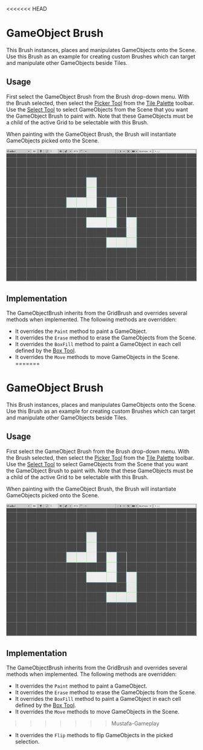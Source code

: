 <<<<<<< HEAD
# GameObject Brush

This Brush instances, places and manipulates GameObjects onto the Scene. Use this Brush as an example for creating custom Brushes which can target and manipulate other GameObjects beside Tiles.

## Usage

First select the GameObject Brush from the Brush drop-down menu. With the Brush selected, then select the [Picker Tool](https://docs.unity3d.com/Manual/Tilemap-Painting.html#Picker) from the [Tile Palette](https://docs.unity3d.com/Manual/Tilemap-Painting.html) toolbar. Use the [Select Tool](https://docs.unity3d.com/Manual/Tilemap-Painting.html#Select) to select GameObjects from the Scene that you want the GameObject Brush to paint with. Note that these GameObjects must be a child of the active Grid to be selectable with this Brush.

When painting with the GameObject Brush, the Brush will instantiate GameObjects picked onto the Scene.

![Scene View with GameObject Brush](images/GameObjectBrush.png)

## Implementation

The GameObjectBrush inherits from the GridBrush and overrides several methods when implemented. The following methods are overridden:

- It overrides the `Paint` method to paint a GameObject. 
- It overrides the `Erase` method to erase the GameObjects from the Scene. 
- It overrides the `BoxFill` method to paint a GameObject in each cell defined by the [Box Tool](https://docs.unity3d.com/Manual/Tilemap-Painting.html#Rec). 
- It overrides the `Move` methods to move GameObjects in the Scene. 
=======
# GameObject Brush

This Brush instances, places and manipulates GameObjects onto the Scene. Use this Brush as an example for creating custom Brushes which can target and manipulate other GameObjects beside Tiles.

## Usage

First select the GameObject Brush from the Brush drop-down menu. With the Brush selected, then select the [Picker Tool](https://docs.unity3d.com/Manual/Tilemap-Painting.html#Picker) from the [Tile Palette](https://docs.unity3d.com/Manual/Tilemap-Painting.html) toolbar. Use the [Select Tool](https://docs.unity3d.com/Manual/Tilemap-Painting.html#Select) to select GameObjects from the Scene that you want the GameObject Brush to paint with. Note that these GameObjects must be a child of the active Grid to be selectable with this Brush.

When painting with the GameObject Brush, the Brush will instantiate GameObjects picked onto the Scene.

![Scene View with GameObject Brush](images/GameObjectBrush.png)

## Implementation

The GameObjectBrush inherits from the GridBrush and overrides several methods when implemented. The following methods are overridden:

- It overrides the `Paint` method to paint a GameObject. 
- It overrides the `Erase` method to erase the GameObjects from the Scene. 
- It overrides the `BoxFill` method to paint a GameObject in each cell defined by the [Box Tool](https://docs.unity3d.com/Manual/Tilemap-Painting.html#Rec). 
- It overrides the `Move` methods to move GameObjects in the Scene. 
>>>>>>> Mustafa-Gameplay
- It overrides the `Flip` methods to flip GameObjects in the picked selection.